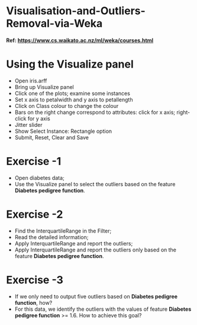 # Visualisation-and-Outliers-Removal-via-Weka

#### Ref: https://www.cs.waikato.ac.nz/ml/weka/courses.html

# Using the Visualize panel

* Open iris.arff
* Bring up Visualize panel
* Click one of the plots; examine some instances
* Set x axis to petalwidth and y axis to petallength
* Click on Class colour to change the colour
*  Bars on the right change correspond to attributes: click for x axis;
right‐click for y axis
* Jitter slider
* Show Select Instance: Rectangle option
* Submit, Reset, Clear and Save

# Exercise -1
* Open diabetes data;
* Use the Visualize panel to select the outliers based on the feature **Diabetes pedigree function**.

# Exercise -2
* Find the InterquartileRange in the Filter;
* Read the detailed information;
* Apply InterquartileRange and report the outliers;
* Apply InterquartileRange and report the outliers only based on the feature **Diabetes pedigree function**.

# Exercise -3
* If we only need to output five outliers based on **Diabetes pedigree function**, how?
* For this data, we identify the outliers with the values of feature **Diabetes pedigree function** >= 1.6. How to achieve this goal?
